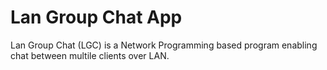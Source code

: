 # Lan Group Chat App
Lan Group Chat (LGC) is a Network Programming based program enabling chat between multile clients over LAN. 
